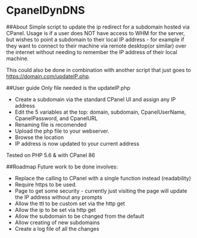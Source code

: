 # CpanelDynDNS
##About
Simple script to update the ip redirect for a subdomain hosted via CPanel.
Usage is if a user does NOT have access to WHM for the server, but wishes to point a subdomain to their local IP address - for example if they want to connect to their machine via remote desktop(or similar) over the internet without needing to remember the IP address of their local machine.

This could also be done in combination with another script that just goes to https://domain.com/updateIP.php.

##User guide
Only file needed is the updateIP.php
* Create a subdomain via the standard CPanel UI and assign any IP address
* Edit the 5 variables at the top: domain, subdomain, CpanelUserName, CpanelPassword, and CpanelURL
* Renaming file is recomended
* Upload the php file to your webserver.
* Browse the location
* IP address is now updated to your current address

Tested on PHP 5.6 & with CPanel 86

##Roadmap
Future work to be done involves:
* Replace the calling to CPanel with a single function instead (readability)
* Require https to be used.
* Page to get some security - currently just visiting the page will update the IP address without any prompts
* Allow the ttl to be custom set via the http get
* Allow the ip to be set via http get
* Allow the subdomain to be changed from the default
* Allow creating of new subdomains
* Create a log file of all the changes
